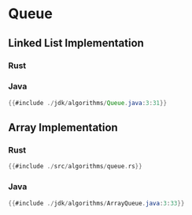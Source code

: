 # Queue

## Linked List Implementation

### Rust

### Java

```java
{{#include ./jdk/algorithms/Queue.java:3:31}}
```

## Array Implementation

### Rust

```rust
{{#include ./src/algorithms/queue.rs}}
```

### Java

```java
{{#include ./jdk/algorithms/ArrayQueue.java:3:33}}
```
